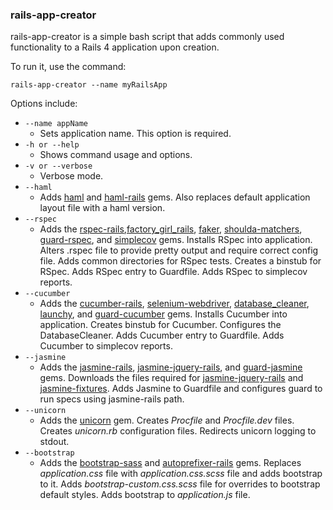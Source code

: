 ### rails-app-creator

rails-app-creator is a simple bash script that adds commonly used functionality to a Rails 4 application upon creation. 

To run it, use the command:

	rails-app-creator --name myRailsApp

Options include:

- `--name appName` 
  - Sets application name.  This option is required.  
- `-h or --help`
  - Shows command usage and options.
- `-v or --verbose`
  - Verbose mode.
- `--haml`
  - Adds [haml](https://github.com/haml/haml) and [haml-rails](https://github.com/indirect/haml-rails) gems.  Also replaces default application layout file with a haml version.
- `--rspec`
  - Adds the [rspec-rails](https://github.com/rspec/rspec-rails),[factory_girl_rails](https://github.com/thoughtbot/factory_girl_rails), [faker](https://github.com/stympy/faker), [shoulda-matchers](https://github.com/thoughtbot/shoulda-matchers), [guard-rspec](https://github.com/guard/guard-rspec), and [simplecov](https://github.com/colszowka/simplecov) gems.  Installs RSpec into application.  Alters .rspec file to provide pretty output and require correct config file.  Adds common directories for RSpec tests.  Creates a binstub for RSpec.  Adds RSpec entry to Guardfile.  Adds RSpec to simplecov reports.
- `--cucumber`
  - Adds the [cucumber-rails](https://github.com/cucumber/cucumber-rails), [selenium-webdriver](https://github.com/vertis/selenium-webdriver), [database_cleaner](https://github.com/DatabaseCleaner/database_cleaner), [launchy](https://github.com/copiousfreetime/launchy), and [guard-cucumber](https://github.com/guard/guard-cucumber) gems.  Installs Cucumber into application.  Creates binstub for Cucumber. Configures the DatabaseCleaner.  Adds Cucumber entry to Guardfile.  Adds Cucumber to simplecov reports. 
- `--jasmine`
  - Adds the [jasmine-rails](https://github.com/searls/jasmine-rails), [jasmine-jquery-rails](https://github.com/travisjeffery/jasmine-jquery-rails), and [guard-jasmine](https://github.com/guard/guard-jasmine) gems.  Downloads the files required for [jasmine-jquery-rails](https://github.com/travisjeffery/jasmine-jquery-rails/tree/master/vendor/assets/javascripts) and [jasmine-fixtures](https://github.com/searls/jasmine-fixture).  Adds Jasmine to Guardfile and configures guard to run specs using jasmine-rails path.
- `--unicorn`
  - Adds the [unicorn](https://github.com/defunkt/unicorn) gem.  Creates *Procfile* and *Procfile.dev* files.  Creates *unicorn.rb* configuration files.  Redirects unicorn logging to stdout.
- `--bootstrap`
  - Adds the [bootstrap-sass](https://github.com/anjlab/bootstrap-rails) and [autoprefixer-rails](https://github.com/ai/autoprefixer-rails) gems.  Replaces *application.css* file  with *application.css.scss* file and adds bootstrap to it.  Adds *bootstrap-custom.css.scss* file for overrides to bootstrap default styles.  Adds bootstrap to *application.js* file.
